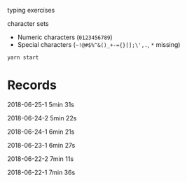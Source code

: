 typing exercises

character sets 
- Numeric characters (`0123456789`)
- Special characters (`~!@#$%^&()_+-={}[];\',.`, `*` missing)

`yarn start`

# Records
2018-06-25-1 5min 31s

2018-06-24-2 5min 22s

2018-06-24-1 6min 21s

2018-06-23-1 6min 27s

2018-06-22-2 7min 11s

2018-06-22-1 7min 36s
